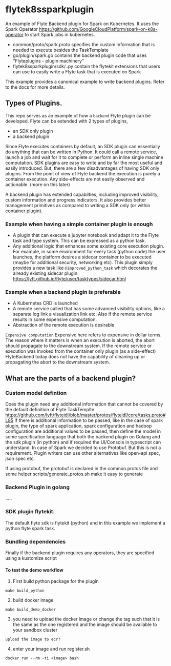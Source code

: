# flytek8ssparkplugin
An example of Flyte Backend plugin for Spark on Kubernetes. It uses the Spark Operator https://github.com/GoogleCloudPlatform/spark-on-k8s-operator to start Spark jobs in kubernetes.

- common/proto/spark.proto specifies the custom information that is needed to execute besides the TaskTemplate
- go/plugin/spark.go contains the backend plugin code that uses "Flyteplugins - plugin machinery"
- flytek8ssparkplugin/sdk/..py contain the flytekit extensions that users can use to easily write a Flyte task that is executed on Spark

This example provides a canonical example to write backend plugins. Refer to the docs for more details.

## Types of Plugins.
This repo serves as an example of how a `backend` Flyte plugin can be developed. Flyte can be extended with 2 types of plugins,
 - an SDK only plugin
 - a backend plugin

Since Flyte executes containers by default, an SDK plugin can essentially do anything that can be written in Python. It could call a remote service, launch a job and wait for it to complete or perform
an inline single machine computation. SDK plugins are easy to write and by far the most useful and easily introduced. But, there are a few disadvantages of having SDK only plugins. From the point of
view of Flyte backend the execution is purely a container execution. Any side-effects are not easily observed and actionable. (more on this later)

A backend plugin has extended capabilties, including improved visibility, custom information and progress indicators. It also provides better management primitives as compared to writing a SDK only (or within container plugin). 

### Example when having a simple container plugin is enough
 - A plugin that can execute a jupyter notebook and adapt it to the Flyte task and type system. This can be expressed as a python task.
 - Any additional logic that enhances some existing core execution plugin. For example, in some environment for every task (python code) the user launches, the platform desires a sidecar container to
   be executed (maybe for additional security, networking etc). This plugin simply provides a new task like `@improved_python_task` which decorates the already existing sidecar plugin: https://lyft.github.io/flyte/user/tasktypes/sidecar.html

### Example when a backend plugin is preferable
 - A Kubernetes CRD is launched
 - A remote service called that has some advanced visibility options, like a separate log link a visualization link etc. Also if the remote service results in some expensive computation.
 - Abstraction of the remote execution is desirable

`Expensive computation` Expensive here refers to expensive in dollar terms. The reason where it matters is when an execution is aborted, the abort should propagate to the downstream system. If the
remote service or execution was invoked from the container only plugin (as a side-effect) FlyteBackend today does not have the capability of cleaning up or propagating the abort to the downstream
system.


## What are the parts of a backend plugin?

### Custom model defintion
 Does the plugin need any additional information that cannot be covered by the default definition of Flyte TaskTemplte https://github.com/lyft/flyteidl/blob/master/protos/flyteidl/core/tasks.proto#L85
If there is additional information to be passed, like in the case of spark plugin, the type of spark application, spark configuration and hadoop configuration are additional values to be passed, then
define the model in some specification language that both the backend plugin on Golang and the sdk plugin (in python) and if required the UI/Console in typescript can understand.
In case of Spark we decided to use Protobuf. But this is not a requirement. Plugin writers can use other alternatives like open-api spec, json spec etc.

If using protobuf, the protobuf is declared in the common.protos file and some helper scripts/generate_protos.sh make it easy to generate

### Backend Plugin in golang
.....


### SDK plugin flytekit.
The default flyte sdk is flytekit (python) and in this example we implement a python flyte spark task.


### Bundling dependencies
Finally if the backend plugin requires any operators, they are specified using a kustomize script


#### To test the demo workflow
1. First build python package for the plugin
```
make build_python
```

2. build docker image
```
make build_demo_docker
```
3. you need to upload the docker image or change the tag such that it is the same as the one registered and the image should be available to your sandbox cluster
```
upload the image to ecr?
```
4. enter your image and run register.sh
```
docker run --rm -ti <image> bash
```
